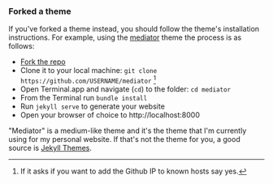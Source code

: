 ### Forked a theme

If you've forked a theme instead, you should follow the theme's installation instructions. For example, using the [mediator](https://github.com/dirkfabisch/mediator) theme the process is as follows:

- [Fork the repo](https://github.com/dirkfabisch/mediator)
- Clone it to your local machine: `git clone https://github.com/USERNAME/mediator` [^4]
- Open Terminal.app and navigate (`cd`) to the folder: `cd mediator`
- From the Terminal run `bundle install`
- Run `jekyll serve` to generate your website
- Open your browser of choice to http://localhost:8000

"Mediator" is a medium-like theme and it's the theme that I'm currently using for my personal website. If that's not the theme for you, a good source is [Jekyll Themes](https://jekyllthemes.io/).

[^4]: If it asks if you want to add the Github IP to known hosts say yes.
